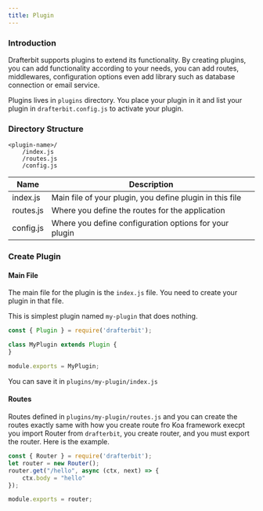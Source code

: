 ```yaml
---
title: Plugin
---
```


### Introduction

Drafterbit supports plugins to extend its functionality.
By creating plugins, you can add functionality
according to your needs, you can add routes,
middlewares, configuration options even add library
such as database connection or email service.

Plugins lives in `plugins` directory. You place
your plugin in it and list your plugin in
`drafterbit.config.js` to activate your plugin.


### Directory Structure

```
<plugin-name>/
    /index.js
    /routes.js
    /config.js
```

|Name|Description|
|----|-----------|
|index.js| Main file of your plugin, you define plugin in this file
|routes.js| Where you define the routes for the application
|config.js| Where you define configuration options for your plugin 

### Create Plugin

#### Main File
The main file for the plugin is the `index.js` file.
You need to create your plugin in that file.

This is simplest plugin named `my-plugin` that does nothing.

```js
const { Plugin } = require('drafterbit');

class MyPlugin extends Plugin {
}

module.exports = MyPlugin;
```

You can save it in `plugins/my-plugin/index.js`

#### Routes

Routes defined in `plugins/my-plugin/routes.js` and you can
create the routes exactly same with how you create route fro Koa framework
execpt you import Router from `drafterbit`, you create router, and
you must export the router. Here is the example.

```js
const { Router } = require('drafterbit');
let router = new Router();
router.get("/hello", async (ctx, next) => {
    ctx.body = "hello"
});

module.exports = router;
```

